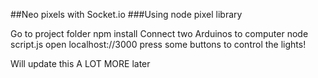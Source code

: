 ##Neo pixels with Socket.io
###Using node pixel library

Go to project folder
npm install
Connect two Arduinos to computer
node script.js
open localhost://3000
press some buttons to control the lights!

Will update this A LOT MORE later
